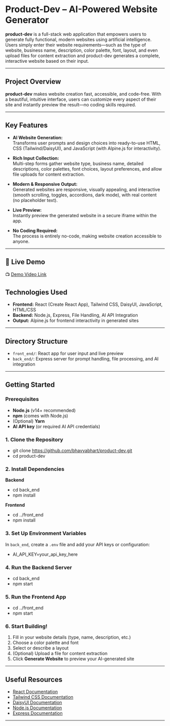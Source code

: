 # Product-Dev – AI-Powered Website Generator

**product-dev** is a full-stack web application that empowers users to generate fully functional, modern websites using artificial intelligence. Users simply enter their website requirements—such as the type of website, business name, description, color palette, font, layout, and even upload files for content extraction and product-dev generates a complete, interactive website based on their input.

---

## Project Overview

**product-dev** makes website creation fast, accessible, and code-free. With a beautiful, intuitive interface, users can customize every aspect of their site and instantly preview the result—no coding skills required.

---

## Key Features

- **AI Website Generation:**  
  Transforms user prompts and design choices into ready-to-use HTML, CSS (Tailwind/DaisyUI), and JavaScript (with Alpine.js for interactivity).

- **Rich Input Collection:**  
  Multi-step forms gather website type, business name, detailed descriptions, color palettes, font choices, layout preferences, and allow file uploads for content extraction.

- **Modern & Responsive Output:**  
  Generated websites are responsive, visually appealing, and interactive (smooth scrolling, toggles, accordions, dark mode), with real content (no placeholder text).

- **Live Preview:**  
  Instantly preview the generated website in a secure iframe within the app.

- **No Coding Required:**  
  The process is entirely no-code, making website creation accessible to anyone.

---


## 🚀 Live Demo

📺 [Demo Video Link](https://drive.google.com/file/d/1WGVjuQ6qbeW_3Y8juVqNOLE5oaVKAWea/view?usp=sharing)


## Technologies Used

- **Frontend:** React (Create React App), Tailwind CSS, DaisyUI, JavaScript, HTML/CSS  
- **Backend:** Node.js, Express, File Handling, AI API Integration  
- **Output:** Alpine.js for frontend interactivity in generated sites

---

## Directory Structure

- `front_end/`: React app for user input and live preview  
- `back_end/`: Express server for prompt handling, file processing, and AI integration

---

## Getting Started

### Prerequisites

- **Node.js** (v14+ recommended)  
- **npm** (comes with Node.js)  
- (Optional) **Yarn**  
- **AI API key** (or required AI API credentials)

### 1. Clone the Repository

- git clone https://github.com/bhavyabhart/product-dev.git
- cd product-dev
 
### 2. Install Dependencies

**Backend**

- cd back_end
- npm install
  
**Frontend**

- cd ../front_end
- npm install
 
### 3. Set Up Environment Variables

In `back_end`, create a `.env` file and add your API keys or configuration:

- AI_API_KEY=your_api_key_here
 
### 4. Run the Backend Server

- cd back_end
- npm start

### 5. Run the Frontend App

- cd ../front_end
- npm start
 
### 6. Start Building!

1. Fill in your website details (type, name, description, etc.)
2. Choose a color palette and font
3. Select or describe a layout
4. (Optional) Upload a file for content extraction
5. Click **Generate Website** to preview your AI-generated site

---

## Useful Resources

- [React Documentation](https://react.dev/)
- [Tailwind CSS Documentation](https://tailwindcss.com/)
- [DaisyUI Documentation](https://daisyui.com/)
- [Node.js Documentation](https://nodejs.org/)
- [Express Documentation](https://expressjs.com/)

---
